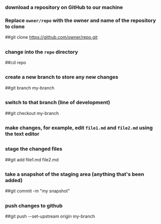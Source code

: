 ### download a repository on GitHub to our machine
### Replace `owner/repo` with the owner and name of the repository to clone
##git clone https://github.com/owner/repo.git
##
### change into the `repo` directory
##cd repo
##
### create a new branch to store any new changes
##git branch my-branch
##
### switch to that branch (line of development)
##git checkout my-branch
##
### make changes, for example, edit `file1.md` and `file2.md` using the text editor
##
### stage the changed files
##git add file1.md file2.md
##
### take a snapshot of the staging area (anything that's been added)
##git commit -m "my snapshot"
##
### push changes to github
##git push --set-upstream origin my-branch
